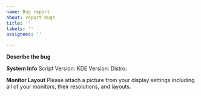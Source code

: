 ```yaml
---
name: Bug report
about: report bugs
title: ''
labels: ''
assignees: ''

---
```


**Describe the bug**


**System Info**
Script Version:
KDE Version:
Distro:

**Monitor Layout**
Please attach a picture from your display settings including all of your monitors, their resolutions, and layouts.
